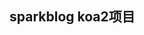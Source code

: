 sparkblog koa2项目 
---
<!-- 
> ctx 上下文中包含request与response方法

**ctx.request与ctx.req的区别**

前者是koa2封装好的，后者是node原生的req
> ctx.response与ctx.res同理 -->